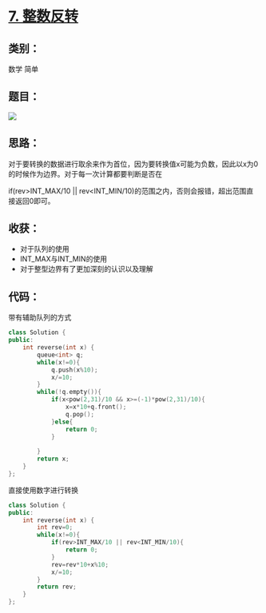 # [7. 整数反转](https://leetcode-cn.com/problems/reverse-integer/)

## 类别：

数学	简单

## 题目：

![](E:\代码库\leetcode\img\7_1.PNG)

## 思路：

对于要转换的数据进行取余来作为首位，因为要转换值x可能为负数，因此以x为0的时候作为边界。对于每一次计算都要判断是否在

if(rev>INT_MAX/10 || rev<INT_MIN/10)的范围之内，否则会报错，超出范围直接返回0即可。

## 收获：

- 对于队列的使用
- INT_MAX与INT_MIN的使用
- 对于整型边界有了更加深刻的认识以及理解

## 代码：

带有辅助队列的方式

```c++
class Solution {
public:
    int reverse(int x) {
        queue<int> q;
        while(x!=0){
            q.push(x%10);
            x/=10;
        }
        while(!q.empty()){
            if(x<pow(2,31)/10 && x>=(-1)*pow(2,31)/10){
                x=x*10+q.front();
                q.pop();
            }else{
                return 0;
            }
            
        }
        return x;
    }
};
```

直接使用数字进行转换

```c++
class Solution {
public:
    int reverse(int x) {
        int rev=0;
        while(x!=0){
            if(rev>INT_MAX/10 || rev<INT_MIN/10){
                return 0;   
            }
            rev=rev*10+x%10;
            x/=10;
        }
        return rev;
    }
};
```

